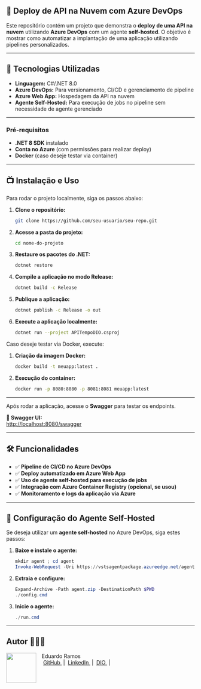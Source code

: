 ## **🚀 Deploy de API na Nuvem com Azure DevOps**

Este repositório contém um projeto que demonstra o **deploy de uma API na nuvem** utilizando **Azure DevOps** com um agente **self-hosted**. O objetivo é mostrar como automatizar a implantação de uma aplicação utilizando pipelines personalizados.

---

## **📌 Tecnologias Utilizadas**

- **Linguagem:** C#/.NET 8.0
- **Azure DevOps:** Para versionamento, CI/CD e gerenciamento de pipeline
- **Azure Web App:** Hospedagem da API na nuvem
- **Agente Self-Hosted:** Para execução de jobs no pipeline sem necessidade de agente gerenciado

---

### Pré-requisitos

- **.NET 8 SDK** instalado
- **Conta no Azure** (com permissões para realizar deploy)
- **Docker** (caso deseje testar via container)

---

## **📺 Instalação e Uso**

Para rodar o projeto localmente, siga os passos abaixo:

1. **Clone o repositório:**
   ```sh
   git clone https://github.com/seu-usuario/seu-repo.git
   ```
2. **Acesse a pasta do projeto:**
   ```sh
   cd nome-do-projeto

   ```
3. **Restaure os pacotes do .NET:**
   ```sh
   dotnet restore
   ```
4. **Compile a aplicação no modo Release:**
   ```sh
   dotnet build -c Release
   ```
4. **Publique a aplicação:**
   ```sh
   dotnet publish -c Release -o out
   ```
4. **Execute a aplicação localmente:**
   ```sh
   dotnet run --project APITempoDIO.csproj
   ```
Caso deseje testar via Docker, execute:

1. **Criação da imagem Docker:**
   ```sh
   docker build -t meuapp:latest .
   ```
2. **Execução do container:**
   ```sh
   docker run -p 8080:8080 -p 8081:8081 meuapp:latest
   ```
---

Após rodar a aplicação, acesse o **Swagger** para testar os endpoints.

 **📌 Swagger UI:**  
[http://localhost:8080/swagger](http://localhost:8080/swagger)

---

## **🛠 Funcionalidades**

- ✅ **Pipeline de CI/CD no Azure DevOps**
- ✅ **Deploy automatizado em Azure Web App**
- ✅ **Uso de agente self-hosted para execução de jobs**
- ✅ **Integração com Azure Container Registry (opcional, se usou)**
- ✅ **Monitoramento e logs da aplicação via Azure**
---

## **🔧 Configuração do Agente Self-Hosted**

Se deseja utilizar um **agente self-hosted** no Azure DevOps, siga estes passos:

1. **Baixe e instale o agente:**
   ```powershell
   mkdir agent ; cd agent
   Invoke-WebRequest -Uri https://vstsagentpackage.azureedge.net/agent/4.248.0/vsts-agent-win-x64-4.248.0.zip -OutFile agent.zip
   ```
2. **Extraia e configure:**
   ```powershell
   Expand-Archive -Path agent.zip -DestinationPath $PWD
   ./config.cmd
   ```
3. **Inicie o agente:**
   ```powershell
   ./run.cmd
   ```

---

## **Autor** 👨🏻‍💻
<p>
    <img 
      align=left 
      margin=10 
      width=80 
      src="https://avatars.githubusercontent.com/u/79777133?v=4"
    />
    <p>&nbsp&nbsp&nbspEduardo Ramos<br>
    &nbsp&nbsp&nbsp
    <a 
        href="https://github.com/edugramosf">
        GitHub
    </a>
    &nbsp;|&nbsp;
    <a 
        href="https://www.linkedin.com/in/eduardo-ramos-code/">
        LinkedIn
    </a>
    &nbsp;|&nbsp;
    <a 
        href="https://www.dio.me/users/edugramosf">
        DIO
    </a>
    &nbsp;|&nbsp;</p>
</p>
<br/><br/>
<p>
